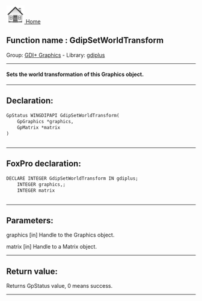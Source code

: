 [<img src="../../images/home.png"> Home ](https://github.com/VFPX/Win32API)  

## Function name : GdipSetWorldTransform
Group: [GDI+ Graphics](../../functions_group.md#GDIplus_Graphics)  -  Library: [gdiplus](../../Libraries.md#gdiplus)  
***  


#### Sets the world transformation of this Graphics object.

***  


## Declaration:
```foxpro  
GpStatus WINGDIPAPI GdipSetWorldTransform(
	GpGraphics *graphics,
	GpMatrix *matrix
)
  
```  
***  


## FoxPro declaration:
```foxpro  
DECLARE INTEGER GdipSetWorldTransform IN gdiplus;
	INTEGER graphics,;
	INTEGER matrix
  
```  
***  


## Parameters:
graphics
[in] Handle to the Graphics object. 

matrix
[in] Handle to a Matrix object.  
***  


## Return value:
Returns GpStatus value, 0 means success.   
***  

